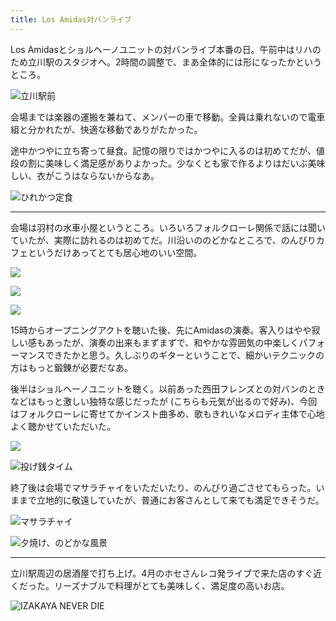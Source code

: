 ```yaml
---
title: Los Amidas対バンライブ
---
```


Los Amidasとショルヘーノユニットの対バンライブ本番の日。午前中はリハのため立川駅のスタジオへ。2時間の調整で、まあ全体的には形になったかというところ。

![立川駅前](https://photos.apkas.net/medium/202405/20240525-095111.webp)

会場までは楽器の運搬を兼ねて、メンバーの車で移動。全員は乗れないので電車組と分かれたが、快適な移動でありがたかった。

途中かつやに立ち寄って昼食。記憶の限りではかつやに入るのは初めてだが、値段の割に美味しく満足感がありよかった。少なくとも家で作るよりはだいぶ美味しい、衣がこうはならないからなあ。

![ひれかつ定食](https://photos.apkas.net/medium/202405/20240525-125041.webp)

---

会場は羽村の水車小屋というところ。いろいろフォルクローレ関係で話には聞いていたが、実際に訪れるのは初めてだ。川沿いののどかなところで、のんびりカフェというだけあってとても居心地のいい空間。

![](https://photos.apkas.net/medium/202405/20240525-135252.webp)

![](https://photos.apkas.net/medium/202405/20240525-143046.webp)

![](https://photos.apkas.net/medium/202405/20240525-161820.webp)

15時からオープニングアクトを聴いた後、先にAmidasの演奏。客入りはやや寂しい感もあったが、演奏の出来もまずまずで、和やかな雰囲気の中楽しくパフォーマンスできたかと思う。久しぶりのギターということで、細かいテクニックの方はもっと鍛錬が必要だなあ。

後半はショルヘーノユニットを聴く。以前あった西田フレンズとの対バンのときなどはもっと激しい独特な感じだったが (こちらも元気が出るので好み)、今回はフォルクローレに寄せてかインスト曲多め、歌もきれいなメロディ主体で心地よく聴かせていただいた。

![](https://photos.apkas.net/medium/202405/20240525-164112.webp)

![投げ銭タイム](https://photos.apkas.net/medium/202405/20240525-171616.webp)

終了後は会場でマサラチャイをいただいたり、のんびり過ごさせてもらった。いままで立地的に敬遠していたが、普通にお客さんとして来ても満足できそうだ。

![マサラチャイ](https://photos.apkas.net/medium/202405/20240525-174535.webp)

![夕焼け、のどかな風景](https://photos.apkas.net/medium/202405/20240525-182034.webp)

---

立川駅周辺の居酒屋で打ち上げ。4月のホセさんレコ発ライブで来た店のすぐ近くだった。リーズナブルで料理がとても美味しく、満足度の高いお店。

![IZAKAYA NEVER DIE](https://photos.apkas.net/medium/202405/20240525-202646.webp)
